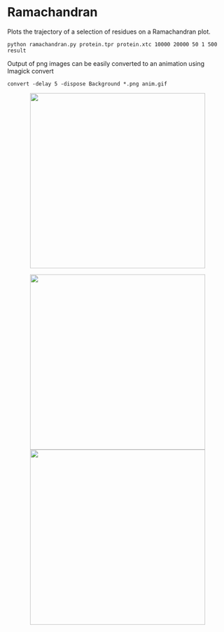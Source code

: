 # Ramachandran
Plots the trajectory of a selection of residues on a Ramachandran plot.

```
python ramachandran.py protein.tpr protein.xtc 10000 20000 50 1 500 result
```

Output of png images can be easily converted to an animation using Imagick convert

```
convert -delay 5 -dispose Background *.png anim.gif
```

<p align="center">
  <img width="400" src="images/many.gif">
</p>

<p align="center">
  <img width="400" src="images/many.gif">
  <img width="400" src="images/many.gif">
</p>


